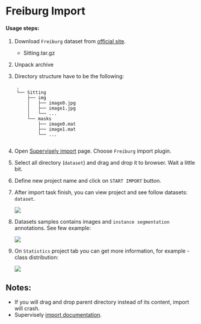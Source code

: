 # Freiburg Import

#### Usage steps:
1) Download `Freiburg` dataset from [official site](https://lmb.informatik.uni-freiburg.de/resources/datasets/PartSeg.html).

   * Sitting.tar.gz	

2) Unpack archive

3) Directory structure have to be the following:

```
	.	
	└── Sitting	
	    ├── img	
	    │   ├── image0.jpg	
	    │   ├── image1.jpg	
	    │   └── ...	
	    └── masks	
	        ├── image0.mat	
	        ├── image1.mat	
	        └── ...	
	
```

4) Open [Supervisely import](supervise.ly/import) page. Choose `Freiburg` import plugin.

5) Select all directory (`dataset`) and drag and drop it to browser. Wait a little bit.

6) Define new project name and click on `START IMPORT` button.

7) After import task finish, you can view project and see follow datasets: `dataset`.

    ![](https://i.imgur.com/A5RMjgY.png)

8) Datasets samples contains images and `instance segmentation` annotations. See few example:

    ![](https://i.imgur.com/qbARWsA.png)
    

9) On `Statistics` project tab you can get more information, for example - class distribution:

    ![](https://i.imgur.com/WrVyPqD.png)
    
## Notes:
* If you will drag and drop parent directory instead of its content, import will crash.
* Supervisely [import documentation](https://docs.supervise.ly/import/).
